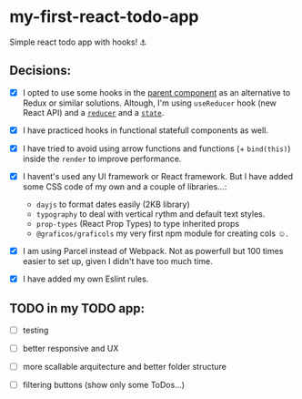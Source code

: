 #  my-first-react-todo-app
Simple react todo app with hooks! ⚓

## Decisions:

- [x] I opted to use some hooks in the
[parent component](https://github.com/gangsthub/my-first-react-todo-app/blob/master/src/scripts/components/App.jsx)
as an alternative to Redux or similar solutions. Altough, I'm using `useReducer` hook (new React API) and a
[`reducer`](https://github.com/gangsthub/my-first-react-todo-app/blob/237db4131862a2d934791131f5c32a65b27c2eb2/src/scripts/components/toDos/todos.reducer.js)
and a [`state`](https://github.com/gangsthub/my-first-react-todo-app/blob/237db4131862a2d934791131f5c32a65b27c2eb2/src/scripts/components/toDos/todos.state.js).

- [x] I have practiced hooks in functional statefull components as well.

- [x] I have tried to avoid using arrow functions and functions (+ `bind(this)`) inside the `render` to improve performance.

- [x] I havent's used any UI framework or React framework. But I have added some CSS code of my own and a couple of libraries...:
    - `dayjs` to format dates easily (2KB library)
    - `typography` to deal with vertical rythm and default text styles.
    - `prop-types` (React Prop Types) to type inherited props
    - `@graficos/graficols` my very first npm module for creating cols ☺.
    
- [x] I am using Parcel instead of Webpack. Not as powerfull but 100 times easier to set up, given I didn't have too much time.

- [x] I have added my own Eslint rules.

## TODO in my TODO app:

- [ ] testing
- [ ] better responsive and UX
- [ ] more scallable arquitecture and better folder structure
- [ ] filtering buttons (show only some ToDos...)

